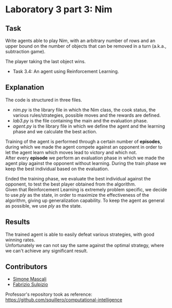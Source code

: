 # Laboratory 3 part 3: Nim

## Task

Write agents able to play Nim, with an arbitrary number of rows and an upper bound  on the number of objects that can be removed in a turn (a.k.a., subtraction game).

The player taking the last object wins.

- Task 3.4: An agent using Reinforcement Learning.

## Explanation

The code is structured in three files. 
- _nim.py_ is the library file in which the Nim class, the cook status, the various rules/strategies, possible moves and the rewards are defined.
- _lab3.py_ is the file containing the main and the evaluation phase.
- _agent.py_ is the library file in which we define the agent and the learning phase and we calculate the best action.

Training of the agent is performed through a certain number of **episodes**, during which we made the agent compete against an opponent in order to let the agent learn which moves lead to victory and which not. \
After every **episode** we perform an evaluation phase in which we made the agent play against the opponent without learning.
During the train phase we keep the best individual based on the evaluation.

Ended the training phase, we evaluate the best individual against the opponent, to test the best player obtained from the algorithm. \
Given that Reinforcement Learning is extremely problem specific, we decide to use _ply_ as the state, in order to maximize the effectiveness of the algorithm, giving up generalization capability.
To keep the agent as general as possible, we use _ply_ as the state.

## Results
The trained agent is able to easily defeat various strategies, with good winning rates. \
Unfortunately we can not say the same against the optimal strategy, where we can't achieve any significant result.

## Contributors

- [Simone Mascali](https://github.com/vmask25)
- [Fabrizio Sulpizio](https://github.com/Xiusss)

Professor's repository took as reference: https://github.com/squillero/computational-intelligence

